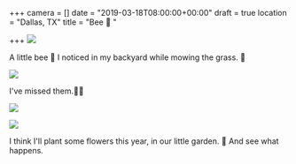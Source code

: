 +++
camera = []
date = "2019-03-18T08:00:00+00:00"
draft = true
location = "Dallas, TX"
title = "Bee 🐝 "

+++
![](https://res.cloudinary.com/tobyblog/image/upload/v1552924469/img/1EF86701-66F3-417B-8A5A-54388E5795E2.jpg)
<!--more-->
A little bee 🐝 I noticed in my backyard while mowing the grass. 🏡

![](https://res.cloudinary.com/tobyblog/image/upload/v1552924491/img/B614C6EF-AF79-4C77-8A17-C558FD2A78BC.jpg)

I've missed them.💛🐝

![](https://res.cloudinary.com/tobyblog/image/upload/v1552925030/img/E01F5B56-7712-4869-9927-B6E609C7FC8B.jpg)

![](https://res.cloudinary.com/tobyblog/image/upload/v1552925058/img/63816088-5779-4064-989D-A9E786B1D821.jpg)

I think I'll plant some flowers this year, in our little garden. 🌻 And see what happens.